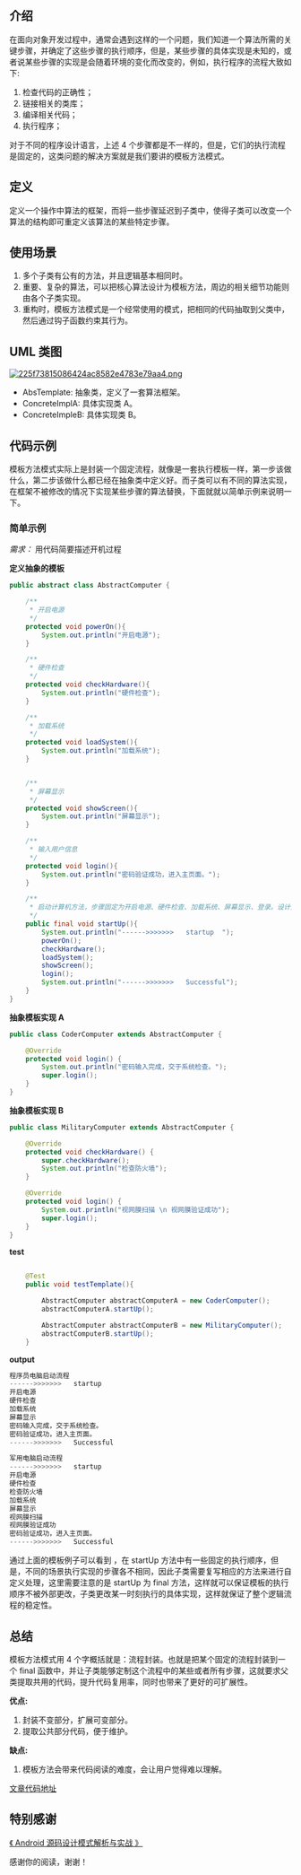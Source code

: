 ## 介绍

在面向对象开发过程中，通常会遇到这样的一个问题，我们知道一个算法所需的关键步骤，并确定了这些步骤的执行顺序，但是，某些步骤的具体实现是未知的，或者说某些步骤的实现是会随着环境的变化而改变的，例如，执行程序的流程大致如下:

1. 检查代码的正确性；
2. 链接相关的类库；
3. 编译相关代码；
4. 执行程序；

对于不同的程序设计语言，上述 4 个步骤都是不一样的，但是，它们的执行流程是固定的，这类问题的解决方案就是我们要讲的模板方法模式。

## 定义

定义一个操作中算法的框架，而将一些步骤延迟到子类中，使得子类可以改变一个算法的结构即可重定义该算法的某些特定步骤。

## 使用场景

1. 多个子类有公有的方法，并且逻辑基本相同时。
2. 重要、复杂的算法，可以把核心算法设计为模板方法，周边的相关细节功能则由各个子类实现。
3. 重构时，模板方法模式是一个经常使用的模式，把相同的代码抽取到父类中，然后通过钩子函数约束其行为。

## UML 类图

[![225f73815086424ac8582e4783e79aa4.png](https://s5.ex2x.com/2019/09/13/225f73815086424ac8582e4783e79aa4.png)](https://free.imgsha.com/i/vDra8)

- AbsTemplate: 抽象类，定义了一套算法框架。
- ConcreteImplA: 具体实现类 A。
- ConcreteImpleB: 具体实现类 B。

## 代码示例

模板方法模式实际上是封装一个固定流程，就像是一套执行模板一样，第一步该做什么，第二步该做什么都已经在抽象类中定义好。而子类可以有不同的算法实现，在框架不被修改的情况下实现某些步骤的算法替换，下面就就以简单示例来说明一下。

### 简单示例

*需求：* 用代码简要描述开机过程

**定义抽象的模板**

```java
public abstract class AbstractComputer {

    /**
     * 开启电源
     */
    protected void powerOn(){
        System.out.println("开启电源");
    }

    /**
     * 硬件检查
     */
    protected void checkHardware(){
        System.out.println("硬件检查");
    }

    /**
     * 加载系统
     */
    protected void loadSystem(){
        System.out.println("加载系统");
    }


    /**
     * 屏幕显示
     */
    protected void showScreen(){
        System.out.println("屏幕显示");
    }

    /**
     * 输入用户信息
     */
    protected void login(){
        System.out.println("密码验证成功，进入主页面。");
    }

    /**
     * 启动计算机方法，步骤固定为开启电源、硬件检查、加载系统、屏幕显示、登录。设计为 final 防止被重写
     */
    public final void startUp(){
        System.out.println("------>>>>>>>   startup  ");
        powerOn();
        checkHardware();
        loadSystem();
        showScreen();
        login();
        System.out.println("------>>>>>>>   Successful");
    }
}
```

**抽象模板实现 A**

```java
public class CoderComputer extends AbstractComputer {

    @Override
    protected void login() {
        System.out.println("密码输入完成，交于系统检查。");
        super.login();
    }
}
```

**抽象模板实现 B**

```java
public class MilitaryComputer extends AbstractComputer {

    @Override
    protected void checkHardware() {
        super.checkHardware();
        System.out.println("检查防火墙");
    }

    @Override
    protected void login() {
        System.out.println("视网膜扫描 \n 视网膜验证成功");
        super.login();
    }
}
```

**test**

```java

    @Test
    public void testTemplate(){

        AbstractComputer abstractComputerA = new CoderComputer();
        abstractComputerA.startUp();

        AbstractComputer abstractComputerB = new MilitaryComputer();
        abstractComputerB.startUp();
    }
```

**output**

```java
程序员电脑启动流程
------>>>>>>>   startup  
开启电源
硬件检查
加载系统
屏幕显示
密码输入完成，交于系统检查。
密码验证成功，进入主页面。
------>>>>>>>   Successful

军用电脑启动流程
------>>>>>>>   startup  
开启电源
硬件检查
检查防火墙
加载系统
屏幕显示
视网膜扫描 
视网膜验证成功
密码验证成功，进入主页面。
------>>>>>>>   Successful
```

通过上面的模板例子可以看到 ，在 startUp 方法中有一些固定的执行顺序，但是，不同的场景执行实现的步骤各不相同，因此子类需要复写相应的方法来进行自定义处理，这里需要注意的是 startUp 为 final 方法，这样就可以保证模板的执行顺序不被外部更改，子类更改某一时刻执行的具体实现，这样就保证了整个逻辑流程的稳定性。 

## 总结

模板方法模式用 4 个字概括就是：流程封装。也就是把某个固定的流程封装到一个 final 函数中，并让子类能够定制这个流程中的某些或者所有步骤，这就要求父类提取共用的代码，提升代码复用率，同时也带来了更好的可扩展性。

**优点:**

1. 封装不变部分，扩展可变部分。
2. 提取公共部分代码，便于维护。

**缺点:**

1. 模板方法会带来代码阅读的难度，会让用户觉得难以理解。

[文章代码地址](https://github.com/yangkun19921001/AndroidDpCode)

## 特别感谢

[《 Android 源码设计模式解析与实战 》](https://item.jd.com/12113187.html)

感谢你的阅读，谢谢！

